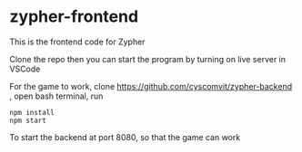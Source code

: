 # zypher-frontend

This is the frontend code for Zypher

Clone the repo then
you can start the program by turning on live server in VSCode

For the game to work, clone https://github.com/cyscomvit/zypher-backend , open bash terminal, run 
```
npm install
npm start
```
To start the backend at port 8080, so that the game can work
